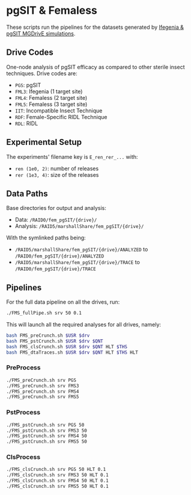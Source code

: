 # pgSIT & Femaless

These scripts run the pipelines for the datasets generated by [Ifegenia & pgSIT MGDrivE simulations](https://github.com/Chipdelmal/MGDrivE/tree/master/Main/pgSIT_Femaless).

## Drive Codes

One-node analysis of pgSIT efficacy as compared to other sterile insect techniques. Drive codes are:

* `PGS`: pgSIT
* `FML3`: Ifegenia (1 target site)
* `FML4`: Femaless (2 target site)
* `FML5`: Femaless (3 target site)
* `IIT`: Incompatible Insect Technique
* `RDF`: Female-Specific RIDL Technique
* `RDL`: RIDL

## Experimental Setup

The experiments' filename key is `E_ren_rer_...` with:

* `ren (1e0, 2)`: number of releases
* `rer (1e3, 4)`: size of the releases

## Data Paths

Base directories for output and analysis:

* Data: `/RAID0/fem_pgSIT/{drive}/`
* Analysis: `/RAID5/marshallShare/fem_pgSIT/{drive}/`

With the symlinked paths being:

* `/RAID5/marshallShare/fem_pgSIT/{drive}/ANALYZED` to `/RAID0/fem_pgSIT/{drive}/ANALYZED`
* `/RAID5/marshallShare/fem_pgSIT/{drive}/TRACE` to `/RAID0/fem_pgSIT/{drive}/TRACE`


## Pipelines

For the full data pipeline on all the drives, run:

```bash
./FMS_fullPipe.sh srv 50 0.1
```

This will launch all the required analyses for all drives, namely:

```bash
bash FMS_preCrunch.sh $USR $drv
bash FMS_pstCrunch.sh $USR $drv $QNT
bash FMS_clsCrunch.sh $USR $drv $QNT HLT $THS
bash FMS_dtaTraces.sh $USR $drv $QNT HLT $THS HLT
```

### PreProcess

```bash
./FMS_preCrunch.sh srv PGS
./FMS_preCrunch.sh srv FMS3
./FMS_preCrunch.sh srv FMS4
./FMS_preCrunch.sh srv FMS5
```

### PstProcess

```bash
./FMS_pstCrunch.sh srv PGS 50
./FMS_pstCrunch.sh srv FMS3 50
./FMS_pstCrunch.sh srv FMS4 50
./FMS_pstCrunch.sh srv FMS5 50
```

### ClsProcess

```bash
./FMS_clsCrunch.sh srv PGS 50 HLT 0.1
./FMS_clsCrunch.sh srv FMS3 50 HLT 0.1
./FMS_clsCrunch.sh srv FMS4 50 HLT 0.1
./FMS_clsCrunch.sh srv FMS5 50 HLT 0.1
```
